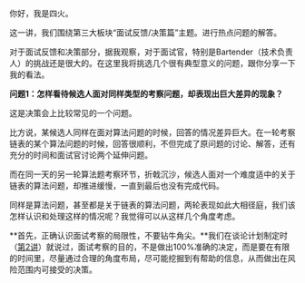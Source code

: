 你好，我是四火。

这一讲，我们围绕第三大板块“面试反馈/决策篇”主题。进行热点问题的解答。

对于面试反馈和决策部分，据我观察，对于面试官，特别是Bartender（技术负责人）的挑战还是很大的。在这里我将挑选几个很有典型意义的问题，跟你分享一下我的看法。

**问题1：怎样看待候选人面对同样类型的考察问题，却表现出巨大差异的现象？**

这是决策会上比较常见的一个问题。

比方说，某候选人同样在面对算法问题的时候，回答的情况差异巨大。在一轮考察链表的某个算法问题的时候，回答很顺利，不但完成了原问题的讨论、解答，还有充分的时间和面试官讨论两个延伸问题。

而在同一天的另一轮算法题考察环节，折戟沉沙，候选人面对一个难度适中的关于链表的算法问题，却推进缓慢，一直到最后也没有完成代码。

同样是算法问题，甚至都是关于链表的算法问题，两轮表现如此大相径庭，我们该怎样认识和处理这样的情况呢？我觉得可以从这样几个角度考虑。

**首先，正确认识面试考察的局限性，不要钻牛角尖。**我们在谈论计划制定时（[第2讲](https://time.geekbang.org/column/article/360268)）就说过，面试考察的目的，不是做出100%准确的决定，而是要在有限的时间里，尽量通过合理的角度布局，尽可能挖掘到有帮助的信息，从而做出在风险范围内可接受的决策。